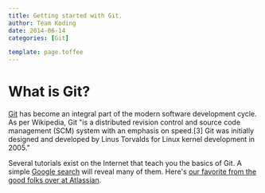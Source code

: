 ```yaml
---
title: Getting started with Git. 
author: Team Koding
date: 2014-06-14
categories: [Git]

template: page.toffee
---
```

# What is Git?
[Git](http://en.wikipedia.org/wiki/Git_(software)) has become an integral part of the modern software development cycle. As per Wikipedia, Git
"is a distributed revision control and source code management (SCM) system with an emphasis on speed.[3] Git was initially designed and developed by Linus Torvalds for Linux kernel development in 2005."

Several tutorials exist on the Internet that teach you the basics of Git. A simple [Google search](https://www.google.com/search?newwindow=1&q=git&rct=j) will reveal many of them. Here's [our favorite from the good folks over at Atlassian](https://www.atlassian.com/git/).
